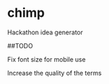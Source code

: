 chimp
=====

Hackathon idea generator


##TODO

Fix font size for mobile use

Increase the quality of the terms